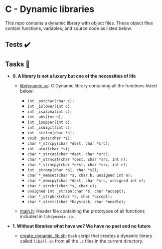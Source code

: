 # C - Dynamic libraries

This repo contains a dynamic library with object files. These object files contain functions, variables, and source code as listed below.

## Tests :heavy_check_mark:

## Tasks :page_with_curl:

* **0. A library is not a luxury but one of the necessities of life**
  * [libdynamic.so](./libdynamic.so): C Dynamic library containing all the functions
  listed below:
    * `int _putchar(char c);`
    * `int _islower(int c);`
    * `int _isalpha(int c);`
    * `int _abs(int n);`
    * `int _isupper(int c);`
    * `int _isdigit(int c);`
    * `int _strlen(char *s);`
    * `void _puts(char *s);`
    * `char *_strcpy(char *dest, char *src);`
    * `int _atoi(char *s);`
    * `char *_strcat(char *dest, char *src);`
    * `char *_strncat(char *dest, char *src, int n);`
    * `char *_strncpy(char *dest, char *src, int n);`
    * `int _strcmp(char *s1, char *s2);`
    * `char *_memset(char *s, char b, unsigned int n);`
    * `char *_memcpy(char *dest, char *src, unsigned int n);`
    * `char *_strchr(char *s, char c);`
    * `unsigned int _strspn(char *s, char *accept);`
    * `char *_strpbrk(char *s, char *accept);`
    * `char *_strstr(char *haystack, char *needle);`

  * [main.h](./main.h): Header file containing the prototypes of all functions
  included in `libdynamic.so`.

* **1. Without libraries what have we? We have no past and no future**
  * [create_dynamic_lib.sh](./create_dynamic_lib.sh): `Bash` script that creates a dynamic
  library called `liball.so` from all the `.c` files in the current directory.

